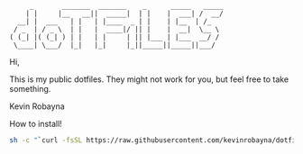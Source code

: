 ```
     _       _______  _______    _      _____   _____
    | |     |__   __||  _____|  | |    |  ___| /  __/
  __| |  ___   | |   | |____  _ | |    | |__  | /_
 / _  | / _ \  | |   |  ____|/ || |    |  __|  \__ \
( (_| |( (_| ) | |   | |     | || |___ | |___  __/ /
 \____| \___/  |_|   |_|     |_||_____||_____||___/

```

Hi,

This is my public dotfiles. They might not work for you, but feel free to take something.

Kevin Robayna

How to install!

```bash
sh -c "`curl -fsSL https://raw.githubusercontent.com/kevinrobayna/dotfiles/master/install.sh`"
```
